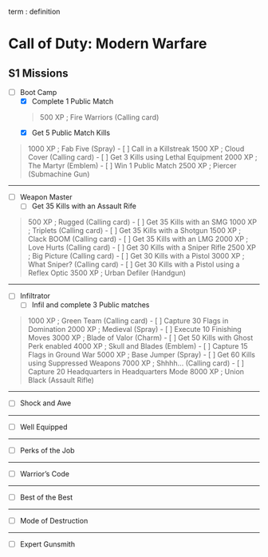 term
: definition

# Call of Duty: Modern Warfare
## S1 Missions
- [ ] Boot Camp
	- [x] Complete 1 Public Match
	> 500 XP ; Fire Warriors (Calling card)
	- [x] Get 5 Public Match Kills
> 	1000 XP ; Fab Five (Spray)
	- [ ] Call in a Killstreak
> 	1500 XP ; Cloud Cover (Calling card)
	- [ ] Get 3 Kills using Lethal Equipment
> 	2000 XP ; The Martyr (Emblem)
	- [ ] Win 1 Public Match
> 	2500 XP ; Piercer (Submachine Gun)
---
- [ ] Weapon Master
	- [ ] Get 35 Kills with an Assault Rife
> 	500 XP ; Rugged (Calling card)
	- [ ] Get 35 Kills with an SMG
> 	1000 XP ; Triplets (Calling card)
	- [ ] Get 35 Kills with a Shotgun
> 	1500 XP ; Clack BOOM (Calling card)
	- [ ] 	Get 35 Kills with an LMG
> 	2000 XP ; Love Hurts (Calling card)
	- [ ] Get 30 Kills with a Sniper Rifle
> 	2500 XP ; Big Picture (Calling card)
	- [ ] Get 30 Kills with a Pistol
> 	3000 XP ; What Sniper? (Calling card)
	- [ ] Get 30 Kills with a Pistol using a Reflex Optic
> 	3500 XP ; Urban Defiler (Handgun)
---
- [ ] Infiltrator
	- [ ] Infil and complete 3 Public matches
> 	1000 XP ; Green Team (Calling card)
	- [ ] Capture 30 Flags in Domination
> 	2000 XP ; Medieval (Spray)
	- [ ] Execute 10 Finishing Moves
> 	3000 XP ; Blade of Valor (Charm)
	- [ ] Get 50 Kills with Ghost Perk enabled
> 	4000 XP ; Skull and Blades (Emblem)
	- [ ] Capture 15 Flags in Ground War
> 	5000 XP ; Base Jumper (Spray)
	- [ ] Get 60 Kills using Suppressed Weapons
> 	7000 XP ; Shhhh... (Calling card)
	- [ ] Capture 20 Headquarters in Headquarters Mode
> 	8000 XP ; Union Black (Assault Rifle)
---
- [ ] Shock and Awe
---
- [ ] Well Equipped
---
- [ ] Perks of the Job
---
- [ ] Warrior’s Code
---
- [ ] Best of the Best
---
- [ ] Mode of Destruction
---
- [ ] Expert Gunsmith
